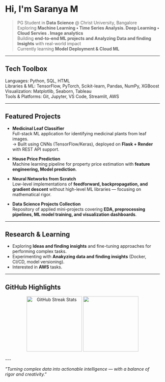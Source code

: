 # Hi, I'm Saranya M  

> PG Student in **Data Science** @ Christ University, Bangalore  
> Exploring **Machine Learning • Time Series Analysis. Deep Learning  • Cloud Servies . Image analytics**  
> Building **end-to-end ML projects and Analyzing Data and finding Insights** with real-world impact  
> Currently learning **Model Deployment & Cloud ML**  

---

## Tech Toolbox  

Languages: Python, SQL, HTML  
Libraries & ML: TensorFlow, PyTorch, Scikit-learn, Pandas, NumPy, XGBoost  
Visualization: Matplotlib, Seaborn, Tableau  
Tools & Platforms: Git, Jupyter, VS Code, Streamlit, AWS

---

## Featured Projects  

- **Medicinal Leaf Classifier**  
  Full-stack ML application for identifying medicinal plants from leaf images.  
  → Built using CNNs (TensorFlow/Keras), deployed on **Flask + Render** with REST API support.  

- **House Price Prediction**  
  Machine learning pipeline for property price estimation with **feature engineering, Model prediction**.  

- **Neural Networks from Scratch**  
  Low-level implementations of **feedforward, backpropagation, and gradient descent** without high-level ML libraries — focusing on mathematical rigor.  

- **Data Science Projects Collection**  
  Repository of applied mini-projects covering **EDA, preprocessing pipelines, ML model training, and visualization dashboards**.  

---

## Research & Learning  

- Exploring **Ideas and finding insights** and fine-tuning approaches for performing complex tasks.  
- Experimenting with **Anakyzing data and finding insights** (Docker, CI/CD, model versioning).  
- Interested in **AWS** tasks.  

---

## GitHub Highlights  

<p align="center">
  <img src="https://github-readme-streak-stats.herokuapp.com/?user=saranya-myrepository&theme=tokyonight" alt="GitHub Streak Stats" height="180"/>
  <img src="https://github-readme-stats.vercel.app/api?username=saranya-myrepository&show_icons=true&theme=tokyonight&hide=issues" height="180"/>
</p>
---

*"Turning complex data into actionable intelligence — with a balance of rigor and creativity."*  
